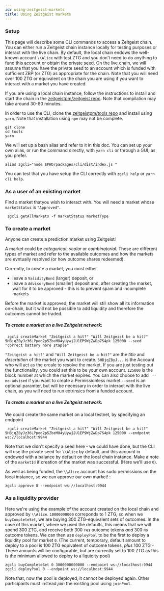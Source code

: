 ```yaml
---
id: using-zeitgeist-markets
title: Using Zeitgeist markets
---
```


### Setup
This page will describe some CLI commands to access a Zeitgeist chain.
You can either run a Zeitgeist chain instance locally for testing purposes or interact with the live chain. 
By default, the local chain endows the well-known account `\\Alice` with test ZTG and you don't need to do anything to fund this account or obtain the private seed.
On the live chain, we will assume that you have the private seed to an account which is funded with sufficient ZBP (or ZTG) as appropriate for the chain.
Note that you will need over 100 ZTG or equivalent on the chain you are using if you want to interact with a market you have created.

If you are using a local chain instance, follow the instructions to install and start the chain in the [zeitgeistpm/zeitgeist repo](https://github.com/zeitgeistpm/zeitgeist). Note that compilation may take around 30-60 minutes.

In order to use the CLI, clone the [zeitgeistpm/tools repo](https://github.com/zeitgeistpm/tools) and install using `yarn`. Note that installation using `npm` may not be complete.
```
git clone 
cd tools
yarn
```
We will set up a bash alias and refer to it in this doc. You can set up your own alias, or run the command directly, with `yarn cli` or through a GUI, as you prefer.

```
alias zgcli="node $PWD/packages/cli/dist/index.js "
```
You can test that you have setup the CLI correctly with
`zgcli help` or `yarn cli help`.

### As a user of an existing market

Find a market thatyou wish to interact with. You will need a market whose `marketStatus` is `"Approved"`.

```
 zgcli getAllMarkets -f marketStatus marketType
```


### To create a market

Anyone can create a prediction market using Zeitgeist!

A market could be *categorical*, *scalar* or *combinatorial*. These are different types of market and refer to the available outcomes and how the markets are evntually resolved (or how outcome shares redeemed).

Currently, to create a market, you must either
* leave a `ValidityBond` (larger) deposit, or
* leave a `AdvisoryBond` (smaller) deposit and, after creating the market, wait for it to be approved - this is to prevent spam and incomplete markets

Before the market is approved, the market will still show all its information on-chain, but it will not be possible to add liquidity and therefore the outcomes cannot be traded.

##### To create a market on a live Zeitgeist network:

```
 zgcli createMarket "Zeitgeist a hit?" "Will Zeitgeist be a hit?" 5HBjqZByJz36LPpod2p5ZbeM84yUywj2U1EP9WjZwDp7S4pk 125000 --seed "correct battery hore staple"

```
`"Zeitgeist a hit?"` and `"Will Zeitgeist be a hit?"` are the _title_ and _description_  of the market you want to create. 
`5HBjqZByJ...` is the Account who will act as the orcale to resolve the market. If you are just testing out the functionality, you could set this to be your own account.
`125000` is the block number at which the market expires.
You can also choose to add ` --no-advised` if you want to create a Permissionless market
`--seed` is an optional paramter, but will be necessary in order to interact with the live chain, as you will need to run extrinsics from a funded account.

##### To create a market on a live Zeitgeist network:
We could create the same  market on a local testnet, by specifying an endpoint

```
 zgcli createMarket "Zeitgeist a hit?" "Will Zeitgeist be a hit?" 5HBjqZByJz36LPpod2p5ZbeM84yUywj2U1EP9WjZwDp7S4pk 125000 --endpoint ws://localhost:9944
```

Note that we didn't specify a seed here - we could have done, but the CLI will use the private seed for `\\Alice` by default, and this account in endowed with a balance by default on the local chain instance.
Make a note of the `marketId` if creation of the market was successful. (Here we'll use `0`).

As well as being funded, the `\\Alice` account has sudo permissions on the local instance, so we can approve our own market! :

```
zgcli approve 0 --endpoint ws://localhost:9944
```

### As a liquidity provider

Here we're using the example of the account created on the local chain and approved by `\\Alice`.
`10000000000` correponds to 1 ZTG, so when we `buyCompleteSet`, we are buying 300 ZTG-equivalent sets of outcomes.
In the case of this market, where we used the defaults, this means that we will spend 300 ZTG, and receive both 300 `Yes` outcome tokens *and* 300 `No` outcome tokens.
We can then use `deployPool` to be the first to deploy a liquidity pool for market `0`.
(The current, temporary, default amount to deploy to a pool is 100 ZTG equivalent of outcome tokens, _plus_ 100  ZTG - These amounts will be configurable, but are currently set to 100 ZTG as this is the minimum allowed to deploy to a liquidity pool)
```
zgcli buyCompleteSet 0 3000000000000 --endpoint ws://localhost:9944
zgcli deployPool 0 --endpoint ws://localhost:9944
```
Note that, now the pool is deployed, it cannot be deployed again. Other participants must instead _join_ the existing pool using `joinPool`.
